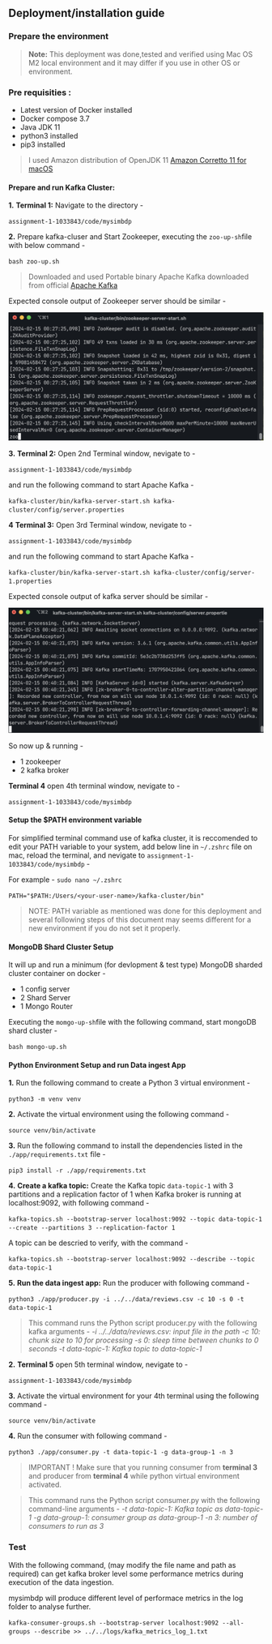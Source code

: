 ## Deployment/installation guide

### Prepare the environment

> **Note:**
> This deployment was done,tested and verified using Mac OS M2 local environment and it may differ if you use in other OS or environment. 

### Pre requisities :

- Latest version of Docker installed
- Docker compose 3.7
- Java JDK 11
- python3 installed 
- pip3 installed 

>I used Amazon distribution of OpenJDK 11
[Amazon Corretto 11 for macOS ](https://docs.aws.amazon.com/corretto/latest/corretto-11-ug/macos-install.html)

#### Prepare and run Kafka Cluster:

**1.** **Terminal 1:** Navigate to the directory -

`assignment-1-1033843/code/mysimbdp` 

**2.** Prepare kafka-cluser and Start Zookeeper, executing the `zoo-up-sh`file with below command - 

`bash zoo-up.sh`

> Downloaded and used Portable binary Apache Kafka downloaded from official [Apache Kafka](https://kafka.apache.org/downloads)

Expected console output of Zookeeper server should be similar - 

![zookeeper output](./resources/zk-console.png)

**3.** **Terminal 2:** Open 2nd Terminal window, nevigate to - 

`assignment-1-1033843/code/mysimbdp` 

and run the following command to start Apache Kafka -

`kafka-cluster/bin/kafka-server-start.sh kafka-cluster/config/server.properties`

**4** **Terminal 3:** Open 3rd Terminal window, nevigate to - 

`assignment-1-1033843/code/mysimbdp`

and run the following command to start Apache Kafka -

`kafka-cluster/bin/kafka-server-start.sh kafka-cluster/config/server-1.properties`

Expected console output of kafka server should be similar -

![kafka output](./resources/kf-console.png)

So now up & running -

- 1 zookeeper
- 2 kafka broker 

**Terminal 4** open 4th terminal window, nevigate to - 

`assignment-1-1033843/code/mysimbdp`

#### Setup the $PATH environment variable

For simplified terminal command use of kafka cluster, it is reccomended to edit your PATH variable to your system, add below line in `~/.zshrc` file on mac, reload the terminal, and nevigate to `assignment-1-1033843/code/mysimbdp` - 

For example - `sudo nano ~/.zshrc`

`PATH="$PATH:/Users/<your-user-name>/kafka-cluster/bin"`

> NOTE: PATH variable as mentioned was done for this deployment and several following steps of this document may seems different for a new environment if you do not set it properly.

#### MongoDB Shard Cluster Setup

It will up and run a minimum (for devlopment & test type) MongoDB sharded cluster container on docker -

- 1 config server
- 2 Shard Server
- 1 Mongo Router

Executing the `momgo-up-sh`file with the following command, start mongoDB shard cluster -

`bash mongo-up.sh`

#### Python Environment Setup and run Data ingest App

**1.** Run the following command to create a Python 3 virtual environment -

`python3 -m venv venv`

**2.** Activate the virtual environment using the following command -

`source venv/bin/activate`

**3.** Run the following command to install the dependencies listed in the `./app/requirements.txt` file -

`pip3 install -r ./app/requirements.txt`

**4.** **Create a kafka topic:** Create the Kafka topic `data-topic-1` with 3 partitions and a replication factor of 1 when Kafka broker is running at localhost:9092, with following command - 

`kafka-topics.sh --bootstrap-server localhost:9092 --topic data-topic-1 --create --partitions 3 --replication-factor 1`

A topic can be descried to verify, with the command - 

`kafka-topics.sh --bootstrap-server localhost:9092 --describe --topic data-topic-1`

**5.** **Run the data ingest app:** Run the producer with following command - 

`python3 ./app/producer.py -i ../../data/reviews.csv -c 10 -s 0 -t data-topic-1`

> This command runs the Python script producer.py with the following kafka arguments -
*-i ../../data/reviews.csv: input file in the path*
*-c 10: chunk size to 10 for processing*
*-s 0: sleep time between chunks to 0 seconds*
*-t data-topic-1: Kafka topic to data-topic-1* 

**2.** **Terminal 5** open 5th terminal window, nevigate to - 

`assignment-1-1033843/code/mysimbdp` 

**3.** Activate the virtual environment for your 4th terminal using the following command - 

`source venv/bin/activate`

**4.**  Run the consumer with following command - 

`python3 ./app/consumer.py -t data-topic-1 -g data-group-1 -n 3`

> IMPORTANT !
Make sure that you running consumer from **terminal 3** and producer from **terminal 4** while python virtual environment activated.

>This command runs the Python script consumer.py with the following command-line arguments -
*-t data-topic-1: Kafka topic as data-topic-1*
*-g data-group-1: consumer group as data-group-1*
*-n 3: number of consumers to run as 3*

### Test
With the following command, (may modify the file name and path as required) can get kafka broker level some performance metrics during execution of the data ingestion.

mysimbdp will produce different level of performace metrics in the log folder to analyse further.

`kafka-consumer-groups.sh --bootstrap-server localhost:9092 --all-groups --describe >> ../../logs/kafka_metrics_log_1.txt`








